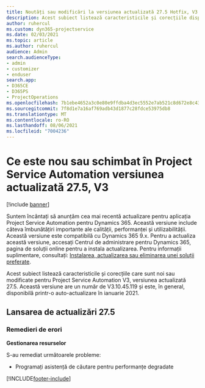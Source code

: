 ```yaml
---
title: Noutăți sau modificări la versiunea actualizată 27.5 Hotfix, V3 în Project Service Automation
description: Acest subiect listează caracteristicile și corecțiile disponibile în versiunea actualizată 27.5, V3 a Project Service Automation.
author: ruhercul
ms.custom: dyn365-projectservice
ms.date: 02/03/2021
ms.topic: article
ms.author: ruhercul
audience: Admin
search.audienceType:
- admin
- customizer
- enduser
search.app:
- D365CE
- D365PS
- ProjectOperations
ms.openlocfilehash: 7b1ebe4652a3c0e80e9ffdba4d3ec5552e7ab521c8d672e8c43dbbcf461a92d6
ms.sourcegitcommit: 7f8d1e7a16af769adb43d1877c28fdce53975db8
ms.translationtype: MT
ms.contentlocale: ro-RO
ms.lasthandoff: 08/06/2021
ms.locfileid: "7004236"
---
```

# <a name="whats-new-or-changed-in-project-service-automation-update-release-275-v3"></a>Ce este nou sau schimbat în Project Service Automation versiunea actualizată 27.5, V3

[!include [banner](../includes/psa-now-project-operations.md)]

Suntem încântați să anunțăm cea mai recentă actualizare pentru aplicația Project Service Automation pentru Dynamics 365. Această versiune include câteva îmbunătățiri importante ale calității, performanței și utilizabilității. Această versiune este compatibilă cu Dynamics 365 9.x. Pentru a actualiza această versiune, accesați Centrul de administrare pentru Dynamics 365, pagina de soluții online pentru a instala actualizarea. Pentru informații suplimentare, consultați: [Instalarea, actualizarea sau eliminarea unei soluții preferate](/power-platform/admin/install-remove-preferred-solution).

Acest subiect listează caracteristicile și corecțiile care sunt noi sau modificate pentru Project Service Automation V3, versiunea actualizată 27.5. Această versiune are un număr de V3.10.45.119 și este, în general, disponibilă printr-o auto-actualizare în ianuarie 2021.

## <a name="update-release-275"></a>Lansarea de actualizări 27.5

### <a name="bug-fixes"></a>Remedieri de erori


**Gestionarea resurselor**

S-au remediat următoarele probleme:

- Programați asistență de căutare pentru performanțe degradate


[!INCLUDE[footer-include](../includes/footer-banner.md)]